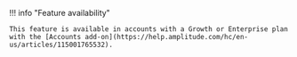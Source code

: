 !!! info "Feature availability"

    This feature is available in accounts with a Growth or Enterprise plan with the [Accounts add-on](https://help.amplitude.com/hc/en-us/articles/115001765532).